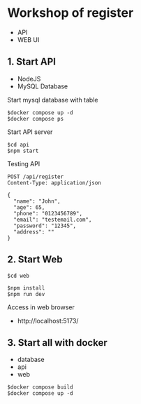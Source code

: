 # Workshop of register
* API
* WEB UI

## 1. Start API 
* NodeJS
* MySQL Database

Start mysql database with table
```
$docker compose up -d
$docker compose ps
```

Start API server
```
$cd api
$npm start
```

Testing API
```
POST /api/register
Content-Type: application/json

{
  "name": "John",
  "age": 65,
  "phone": "0123456789",
  "email": "testemail.com",
  "password": "12345",
  "address": ""
}
```

## 2. Start Web
```
$cd web

$npm install
$npm run dev
``` 

Access in web browser
* http://localhost:5173/

## 3. Start all with docker
* database
* api
* web

```
$docker compose build
$docker compose up -d
```


